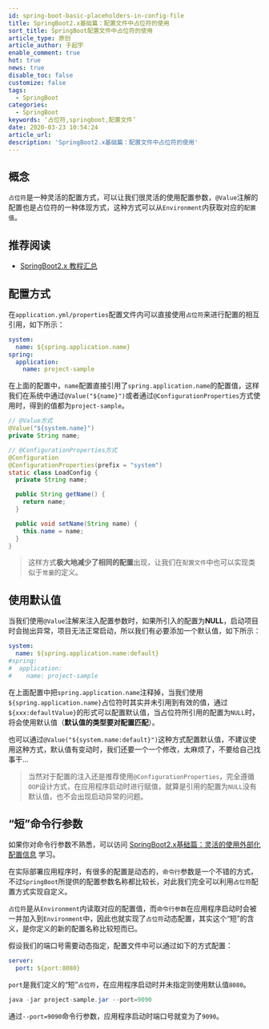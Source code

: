 ```yaml
---
id: spring-boot-basic-placeholders-in-config-file
title: SpringBoot2.x基础篇：配置文件中占位符的使用
sort_title: SpringBoot配置文件中占位符的使用
article_type: 原创
article_author: 于起宇
enable_comment: true
hot: true
news: true
disable_toc: false
customize: false
tags:
  - SpringBoot
categories:
  - SpringBoot
keywords: ‘占位符,springboot,配置文件’
date: 2020-03-23 10:54:24
article_url:
description: 'SpringBoot2.x基础篇：配置文件中占位符的使用'
---
```


## 概念

`占位符`是一种灵活的配置方式，可以让我们很灵活的使用配置参数，`@Value`注解的配置也是占位符的一种体现方式，这种方式可以从`Environment`内获取对应的`配置值`。

## 推荐阅读
- [SpringBoot2.x 教程汇总](http://blog.yuqiyu.com/spring-boot-2-x-articles.html)

## 配置方式

在`application.yml/properties`配置文件内可以直接使用`占位符`来进行配置的相互引用，如下所示：

```yaml
system:
  name: ${spring.application.name}
spring:
  application:
    name: project-sample
```

在上面的配置中，`name`配置直接引用了`spring.application.name`的配置值，这样我们在系统中通过`@Value("${name}")`或者通过`@ConfigurationProperties`方式使用时，得到的值都为`project-sample`。

```java
// @Value方式
@Value("${system.name}")
private String name;

// @ConfigurationProperties方式
@Configuration
@ConfigurationProperties(prefix = "system")
static class LoadConfig {
  private String name;

  public String getName() {
    return name;
  }

  public void setName(String name) {
    this.name = name;
  }
}
```

> 这样方式**极大地减少了相同的配置**出现，让我们在`配置文件`中也可以实现类似于`常量`的定义。

## 使用默认值

当我们使用`@Value`注解来注入配置参数时，如果所引入的配置为**NULL**，启动项目时会抛出异常，项目无法正常启动，所以我们有必要添加一个默认值，如下所示：

```yaml
system:
  name: ${spring.application.name:default}
#spring:
#  application:
#    name: project-sample
```

在上面配置中把`spring.application.name`注释掉，当我们使用`${spring.application.name}`占位符时其实并未引用到有效的值，通过`${xxx:defaultValue}`的形式可以配置默认值，当占位符所引用的配置为`NULL`时，将会使用默认值（**默认值的类型要对配置匹配**）。

也可以通过`@Value("${system.name:default}")`这种方式配置默认值，不建议使用这种方式，默认值有变动时，我们还要一个一个修改，太麻烦了，不要给自己找事干...

> 当然对于配置的注入还是推荐使用`@ConfigurationProperties`，完全遵循`OOP`设计方式，在应用程序启动时进行赋值，就算是引用的配置为`NULL`没有默认值，也不会出现启动异常的问题。

## “短”命令行参数

如果你对命令行参数不熟悉，可以访问 [SpringBoot2.x基础篇：灵活的使用外部化配置信息](https://blog.yuqiyu.com/spring-boot-basic-externalized-configuration.html) 学习。

在实际部署应用程序时，有很多的配置是动态的，`命令行`参数是一个不错的方式，不过`SpringBoot`所提供的配置参数名称都比较长，对此我们完全可以利用`占位符`配置方式实现自定义。

`占位符`是从`Environment`内读取对应的配置值，而`命令行参数`在应用程序启动时会被一并加入到`Environment`中，因此也就实现了`占位符`动态配置，其实这个“短”的含义，是你定义的新的配置名称比较短而已。

假设我们的端口号需要动态指定，配置文件中可以通过如下的方式配置：

```yaml
server:
  port: ${port:8080}
```

`port`是我们定义的“短”`占位符`，在应用程序启动时并未指定则使用默认值`8080`。

```java
java -jar project-sample.jar --port=9090
```

通过`--port=9090`命令行参数，应用程序启动时端口号就变为了`9090`。